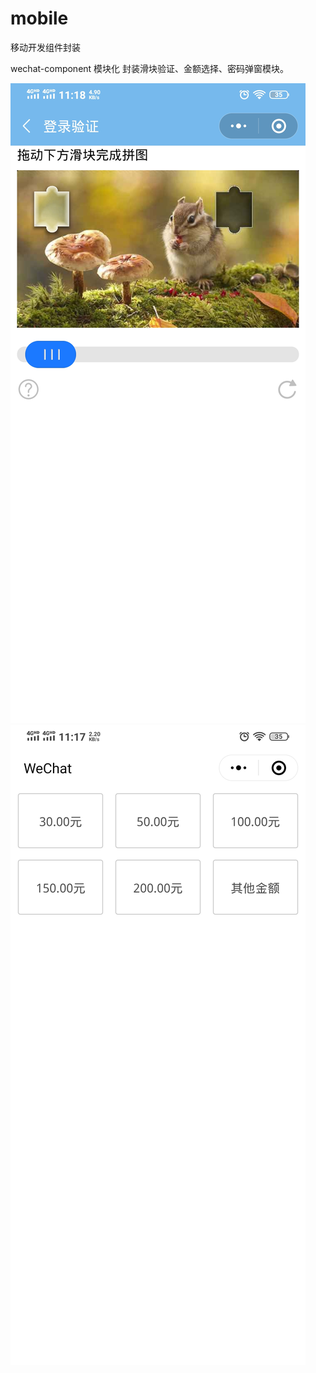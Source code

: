 # mobile
移动开发组件封装

wechat-component 模块化
封装滑块验证、金额选择、密码弹窗模块。

![](https://github.com/wangcheng-git/mobile/blob/master/view-images/wechat-componen/view1.jpg)![](https://github.com/wangcheng-git/mobile/blob/master/view-images/wechat-componen/view2.jpg)

<!-- <img style='display:inline-block;width:30%!important;' src='https://github.com/wangcheng-git/mobile/blob/master/view-images/wechat-componen/view1.jpg' >
<img style='display:inline-block;width:30%!important;' src='https://github.com/wangcheng-git/mobile/blob/master/view-images/wechat-componen/view2.jpg' >
<img style='display:inline-block;width:30%!important;' src='https://github.com/wangcheng-git/mobile/blob/master/view-images/wechat-componen/view3.jpg' >
 -->
